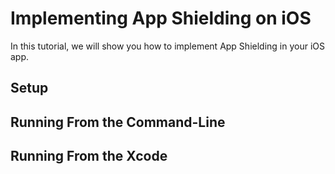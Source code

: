 # Implementing App Shielding on iOS

<!-- AUTHOR joshis_tweets 2020-06-22T00:00:00Z -->
<!-- SIDEBAR _Sidebar_iOS.md sticky -->

In this tutorial, we will show you how to implement App Shielding in your iOS app.

## Setup

## Running From the Command-Line

## Running From the Xcode
